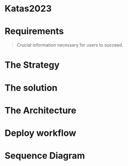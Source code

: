 # Katas2023


# Requirements


> Crucial information necessary for users to succeed.

# The Strategy

# The solution


# The Architecture


# Deploy workflow


# Sequence Diagram